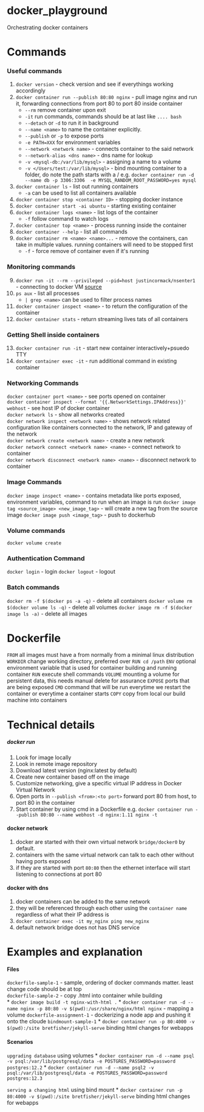 # docker_playground
Orchestrating docker containers

# Commands
### Useful commands
1. `docker version` - check version and see if everythings working accordingly  
2. `docker container run --publish 80:80 nginx` - pull image nginx and run it, forwarding connections from port 80 to port 80 inside container  
    * `--rm` remove container upon exit
    * `-it` run commands, commands should be at last like `.... bash`
    * `--detach` or `-d` to run it in background
    * `--name <name>` to name the container explicitly.  
    * `--publish` or `-p` to expose ports
    * `-e PATH=XXX` for environment variables  
    * `--network <network name>` - connects container to the said network
    * `--network-alias <dns name>` - dns name for lookup
    * `-v <mysql-db:/var/lib/mysql>` - assigning a name to a volume
    * `-v </Users/test:/var/lib/mysql>` - bind mounting container to a folder, do note the path starts with a /
e.g. `docker container run -d --name db -p 3306:3306  -e MYSQL_RANDOM_ROOT_PASSWORD=yes mysql`  
3. `docker container ls` - list out running containers
    * `-a` can be used to list all containers available
4. `docker container stop <container ID>` - stopping docker instance
5. `docker container start -ai ubuntu` - starting existing container
5. `docker container logs <name>` - list logs of the container
    * `-f` follow command to watch logs
6. `docker container top <name>` - process running inside the container
7. `docker container --help` - list all commands
8. `docker container rm <name> <name>...` - remove the containers, can take in multiple values. running containers will need to be stopped first
    * `-f` - force remove of container even if it's running
    
### Monitoring commands
9. `docker run -it --rm --privileged --pid=host justincormack/nsenter1` - connecting to docker VM [source](https://github.com/justincormack/nsenter1)
10. `ps aux` - list all processes
    * `| grep <name>` can be used to filter process names
11. `docker container inspect <name>` - to return the configuration of the container
12. `docker container stats` - return streaming lives tats of all containers

### Getting Shell inside containers
13. `docker container run -it` - start new container interactively+psuedo TTY
14. `docker container exec -it` - run additional command in existing container

### Networking Commands
`docker container port <name>` - see ports opened on container  
`docker container inspect --format '{{.NetworkSettings.IPAddress}}' webhost` - see host IP of docker container  
`docker network ls` - show all networks created  
`docker network inspect <network name>` - shows network related configuration like containers connected to the network, IP and gateway of the network  
`docker network create <network name>` - create a new network  
`docker network connect <network name> <name>` - connect network to container  
`docker network disconnect <network name> <name>` - disconnect network to container  

### Image Commands
`docker image inspect <name>` - contains metadata like ports exposed, environment variables, command to run when an image is run
`docker image tag <source_image> <new_image_tag>` - will create a new tag from the source image
`docker image push <image_tag>` - push to dockerhub

### Volume commands
`docker volume create`
### Authentication Command
`docker login` - login
`docker logout` - logout
    
### Batch commands
`docker rm -f $(docker ps -a -q)` - delete all containers
`docker volume rm $(docker volume ls -q)` - delete all volumes
`docker image rm -f $(docker image ls -a)` - delete all images


# Dockerfile
`FROM` all images must have a from normally from a minimal linux distribution
`WORKDIR` change working directory, preferred over `RUN cd /path`
`ENV` optional environment variable that is used for container building and running container
`RUN` execute shell commands
`VOLUME` mounting a volume for persistent data, this needs manual delete for assurance
`EXPOSE` ports that are being exposed
`CMD` command that will be run everytime we restart the container or everytime a container starts
`COPY` copy from local our build machine into containers

# Technical details
##### docker run
1. Look for image locally
2. Look in remote image repository
3. Download latest version (nginx:latest by default)
4. Create new container based off on the image
5. Customize networking, give a specific virtual IP address in Docker Virtual Network
6. Open ports in `--publish <from>:<to port>` forward port 80 from host, to port 80 in the container
7. Start container by using cmd in a Dockerfile
e.g. `docker container run --publish 80:80 --name webhost -d nginx:1.11 nginx -t`

#### docker network
1. docker are started with their own virtual network `bridge/docker0` by default.
2. containers with the same virtual network can talk to each other without having ports exposed
3. if they are started with port `80:80` then the ethernet interface will start listening to connections at port 80

#### docker with dns
1. docker containers can be added to the same network 
2. they will be referenced through each other using the `container name` regardless of what their IP address is
3. `docker container exec -it my_nginx ping new_nginx`
4. default network bridge does not has DNS service

# Examples and explanation
#### Files
`dockerfile-sample-1` - sample, ordering of docker commands matter. least change code should be at top  
`dockerfile-sample-2` - copy .html into container while building  
    * `docker image build -t nginx-with-html .`
    * `docker container run -d --name nginx -p 80:80 -v $(pwd):/usr/share/nginx/html nginx` - mapping a volume
`dockerfile-assignment-1` - dockerizing a node app and pushing it onto the cloude
`bindmount-sample-1`
    * `docker container run -p 80:4000 -v $(pwd):/site bretfisher/jekyll-serve` binding html changes for webapps

#### Scenarios
`upgrading database` using volumes
    * `docker container run -d --name psql -v psql:/var/lib/postgresql/data -e POSTGRES_PASSWORD=password postgres:12.2`
    * `docker container run -d --name psql2 -v psql:/var/lib/postgresql/data -e POSTGRES_PASSWORD=password postgres:12.3`
    
`serving a changing html` using bind mount
    * `docker container run -p 80:4000 -v $(pwd):/site bretfisher/jekyll-serve` binding html changes for webapps